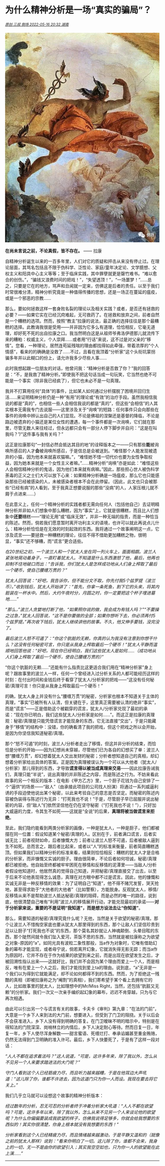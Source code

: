 # 为什么精神分析是一场“真实的骗局”？

<sup>*[原创 三叔 倒场 2022-05-16 20:32 湖南](https://mp.weixin.qq.com/s/TGrVIoaYQL-JZ02rOUfilQ)*</sup>

![](m640.webp)

**在尚未言说之前，不论真假，皆不存在。** —— 拉康

自精神分析诞生以来的一百多年里，人们对它的质疑和抨击从来没有停止过。在理论层面，其骂名包括且不限于伪科学、泛性论、家庭/童年决定论、文学臆想、父权主义和阳具中心主义等等；至于临床实践，其中罪孽就更是罄竹难书。“难以愈合的创伤。”，“骗钱又浪费时间的把戏！”，“失望透顶！”，“一场噩梦！”……总之，只要是它在的地方，骂声和丑闻就一定来，仿佛这是后者的责任。以至于我们时常很难分清，精神分析究竟是一种值得传播的思想，还是一场正在蔓延的瘟疫，或是一个邪恶的宗教……

那么，要如何拯救这样一套身败名裂的理论以及相关实践？或者，是否还有拯救的必要？——如果它实在已经沉疴难起，无可救药了。在拯救和放弃之间，前者自然是一个糟糕的选项。然而，按照“教主”拉康的说法，最正确的选择往往是那个最糟糕的选择。此教诲我很是受用——并非因为它多么有道理，恰恰相反，它毫无道理，却好死不死的出自拉康之口。我当然明白这是从祖师爷弗洛伊德那儿就流传下来的糟粕：权威主义，个人崇拜……或者用“行话”来说，这不过是对父亲的“移情”。您看，一种理论，居然连苟延残喘的理由都找得如此牵强，带着浓厚的“个人情感”，看来的的确确是没救了……不过，且看在我顶着“分析家”这个头衔坑蒙拐骗多年并以此糊口的份上，请允许我多少尽些人事……

此时我想起跟一位朋友的对话，他曾问我：“精神分析是否救了你？”我的回答是：“不，是我救了精神分析。”即使我不把这句话当成一句玩笑，它当然也绝不可能是一个事实（除非我已经疯了），但它也未必不是一句真理。

我并不打算用任何“具体”的事件，比如某人如何通过分析摆脱了困境并回归生活……来证明精神分析仍是一种“有用”的理论或“有效”的治疗手段。虽然我相信我说的都是“真的”，也相信一些人会相信我说的都是“真的”，但这些“会相信”的人其实根本无需我专门去说服——这里涉及关于“询唤”的短路：任何事件只会向那些在事件的询唤中辨认出自己的人们显现。不论是佛祖的涅槃还是基督的降临，不论是路边被遗弃的小猫还是某位女性的遭遇，每一个事件都是一次询唤，它们就在那里，尽管无数人来往经过，但永远都只会有一部分人停下脚步并自问：“这是在叫我吗？”/“这件事与我有关吗？”

这正是拉康那句“一封信必然会抵达其目的地”的诠释版本之一——只有那些**能**被询唤所感召的人才**会**被询唤所感召，于是信总是会被送到。“难怪那个人能发现被遗弃的小猫，因为他本来就喜欢猫嘛。”，“难怪她不惜一切代价也要为女性争取权益，因为她本来就是一个女性主义者嘛。”……精神分析“询唤”亦是如此：“难怪这些人会相信精神分析的鬼话，因为他们本来就有病嘛。”因此，那些担心世人被伪科学荼毒的正义之士们大可以放下心来：如果精神分析确是一场瘟疫，那么它也只能感染那些已经被感染的人，未被感染者根本不会在此停留。（因此，此文也只会被那些“已经有病”的人看到，至于我真正想要说服的那些“没病”的人，人家压根儿就不屑于点进来……）

在此意义上，任何一个精神分析的实践者都无需向任何人（包括他自己）去证明精神分析并非如人们想象中那么糟糕，因为“事实”上，它就是很糟糕，而且比人们想象中**还要**糟糕——“理论无用”或“临床无效”，并非一种无端的指责，而是一种恰当的陈述。然而，倘若我们愿意暂时离开功利主义的语境，也许可以就此再说点儿什么：精神分析恰恰是在无效的时刻起效的东西。我将通过一个故事阐明这一点，它涉及谎言——要拯救一种糟糕的理论，往往不得不借助更加糟糕之物，很明显，“事实”还不够糟，而“谎言”更合适些。

*在20世纪之初，一个波兰人和一个犹太人坐在同一列火车上，面面相觑。波兰人紧张地晃动着身子，一直盯着犹太人。不知道是什么东西激怒了他，最后，他再也抑制不住地破口而出：“告诉我，你们犹太人是怎样成功地从人们身上榨取了最后一个硬币，使自己腰缠万贯的？”*

*犹太人回答说：“好吧，我告诉你，但不能分文不取，你先付我5个兹罗提（波兰币）。”收到钱后，犹太人开始讲了：“首先，你拿一条死鱼，割下它的头来，将其内脏装在一杯水中。然后，大约午夜时分，月圆之时，你一定要把这个杯子埋进墓地……”*

*“那么，”波兰人贪婪地打断了他，“如果照你说的做，我会成为有钱人吗？”“不要操之过急，”犹太人回答说，“这不是你要做的全部；如果你想听下去，你必须再付5个兹罗提。”再次收下钱后，犹太人继续讲他的故事。不久，他又伸手要钱，没完没了。*

*最后波兰人怒不可遏了：“你这个肮脏的无赖，你真的认为我没有注意到你想干什么？这没有任何秘密可言，你只是从我身上榨取最后一个硬币！”犹太人平静而温顺地回答他说：“好吧，现在你已经明白，我们这些犹太人是如何……（成功地从人们身上榨取了最后一个硬币，使自己腰缠万贯的）”*

“你这个肮脏的无赖……”还能有什么指责比这更适合我们用在“精神分析家”身上呢？跟故事里的波兰人一样，任何一个曾经进入过分析关系的人都可能经历这样的时刻：在付出时间和金钱后终于看穿了犹太人/分析家的把戏——“这没有任何秘密/真理可言！你只是从我身上榨取最后一个硬币！”

的确，犹太人身上并没有什么“腰缠万贯”的秘密，分析家也根本不知道关于主体的真理，“事实”已被所有人认清，但关键在于，这里真正需要被认清的绝非“事实”，而是“谎言”——正是借助这个被戳穿的谎言，犹太人/分析家兑现了最初的承诺：“现在你已明白，我们这些犹太人/分析家是如何……”。而这正是拉康的真理观：秘密/真理是只能凭借谎言才能现身的东西，它无法直接“交出”，于是只能藏身于“移情”的结构中：没错，你的确看清了我的把戏，但这个把戏之所以会开始，是因为你坚信我知道秘密/真理。

那个“怒不可遏”的时刻，波兰人/分析者走出了移情，但这并非分析的结束，而恰恰是分析的开始——因为幻想尚未穿越，尽管他们已为各自的幻想买了单：波兰人想“腰缠万贯”，却幻想着犹太人交出发财的秘密；分析者想知道自己的真相，却幻想着分析家给出具体的答案。正是因为真理被误认为一个可以从大他者（犹太人/分析家）那儿得到的东西，才导致**谎言得以被当成真理来交易**——因此拉康告诫我们，真理只能“半说”，说出真理的并非陈述之内容，而是陈述之行为。不妨来看此故事的另一个相反的版本：在电影《甲方乙方》里，一个厨子花钱为自己安排了一个“逼供”的场景——“敌人”（由承接此项目的公司找人扮演）将通过一系列威逼利诱的手段迫使他说出某个秘密，以此来考验自己的意志是否坚定。而秘密的陈述内容被伪装得与陈述行为无异：“打死我也不说！”于是，尽管厨子早已屈服并说出秘密的内容，但“敌人”们依然坚信他在仍在坚守秘密（“打死我也不说！”），只好加大威逼的力度，令其生不如死——这就是“全说”的后果，**真理将被当做谎言来拒绝**。

至此，我们隐约能看到两类分析家的画像，一种是犹太人，一种是厨子，他们都被摆在同一位置：假设知道某个秘密/真理的人。区别在于，前者满口谎言，后者实诚无比；前者视财如命，后者慷慨大方；前者让波兰人怒不可遏，后者被敌人逼到生不如死。总而言之，跟后者比起来，或者以“人”的标准来衡量，前者简直糟糕透顶。但如果我们以精神分析的标准来看，结果则恰恰相反：糟糕的犹太人才是合格的分析家，而非慷慨又实诚的厨子。理由很简单，不论后者如何坦诚，秘密/真理都已被拒绝。他自始至终都被牢牢困死在移情和反移情的泥潭里——当敌人/分析者假设他知道时，他居然真的觉得自己知道，并把秘密/真理直接交了出去，以至于后来不论他表现得怎么诚恳，真理在对方眼中都不过是谎言。因此，他的慷慨和实诚无非是一种反移情的效果：为了证明自己“知道”，他不得不赌咒发誓，哭天抢地，甚至得求助于“大他者的大他者”（比如警察），方能脱身。反观犹太人，移情/反移情从来不是帮助波兰人抵达秘密/真理的阻碍，而是必然的唯一的路径，说到底，他很清楚自己唯有“利用”波兰人的移情展开行动，才能兑现最初的承诺——**对于分析家来说，重要的不是证明“我知道”，而是想方设法去让“你知道”**。

那么，需要知道的秘密/真理究竟什么呢？无他，当然是关于欲望的秘密/真理。那个让波兰人不惜掏空家底也要从犹太人那里得到的东西，那个让敌人们坚信珍贵到足以让厨子“打死我也不说”的东西，那个莫名其妙就让人神魂颠倒、头晕目眩的东西，那个陡然间就令我们坠入爱河，茶饭不思的东西，当然就是被拉康称之为欲望之对象-原因的“a”。如同光具有波粒二象性那般，当a作为对象时，它唯有借助幻象的幕布才能显现，或者毋宁说，倘若离开幻象，它就消失得无影无踪；而当a作为原因时，它并不存在于作为结果的欲望到来之前，而是出现在欲望发生之后，才被回溯性指认出来——这就好比，我们并不会因为某个理由而爱上一个人，而是相反，唯有在爱上一个人之后，我们才能找到爱上ta的理由。说到底，“a”无非是一个我们以为得到它就能满足，却不论如何都得不到的东西。然而，为了拒绝这一残酷的真相（即被拉康称之为“阉割”的真相），我们寄希望于某个看上去拥有它的人，比如故事里的犹太人，比如理想中的Mr/Miss Right，当然，还包括“肮脏又无赖”的分析家。我们一次又一次亲手编织起幻象的幕布，迟迟不肯穿越，只为与它再次相遇。

由此可以引出另一个与谎言有关的故事，卡夫卡《审判》第九章：“在法的门前”，大意是一个乡下人来到法的大门前，想要进入，但受到了门卫的阻挠。关于以后会不会获准进入，乡下人没有得到明确的答复。在门卫暧昧不明的暗示中，特别是在得知法的门院深深、岗哨林立的内情后，乡下人决定耐心等待。然而日复一日，年复一年，乡下人使尽浑身解数——甜言蜜语、死缠烂打、奉承谄媚甚至重金贿赂，仍然无法得到门卫明确的准入许可。最后，乡下人快要死了，于是有了这样一段对话：

*“人人不都在追求着法吗？”这人说道，“可是，这许多年来，除了我以外，怎么从不见另一个人来要求踏进法的大门呢？”*

*守门人看到这个人已经筋疲力尽，而且听力越来越糟，于是在他耳边大声吼道：“这儿除了你，谁都不许进去，因为这道门只为你一人而设。我现在要去将它关上。”*

我们几乎立马就可以设想这个故事的精神分析版本：

*经过数年的分析，忍无可忍的分析者终于冲着分析家大吼道：“人人不都在欲望吗？可是，这许多年以来，除了我以外，怎么从来不见另一个人来谈论他的欲望呢？为什么你偏偏要装成我欲望的样子，仿佛我说得足够多，你就会给我想要的东西似的！其实你很清楚，你身上根本就没有我想要的东西！”*

*分析家看到这个人已经精疲力尽，而且情绪越来越激动，于是平静又温和的（就像之前的犹太人那样）说到：“看来你明白了一切。这儿除了你，谁都不会来，我身上的一切，无一不是由你的欲望引入；其实我空空如也，只为你一人的欲望能在此上演……”*

---------------------------------------------
